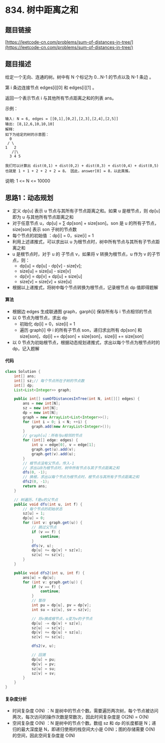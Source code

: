 # 834. 树中距离之和

## 题目链接
[https://leetcode-cn.com/problems/sum-of-distances-in-tree/](https://leetcode-cn.com/problems/sum-of-distances-in-tree/)

## 题目描述
给定一个无向、连通的树。树中有 N 个标记为 0...N-1 的节点以及 N-1 条边 。

第 i 条边连接节点 edges[i][0] 和 edges[i][1] 。

返回一个表示节点 i 与其他所有节点距离之和的列表 ans。

示例：
```
输入: N = 6, edges = [[0,1],[0,2],[2,3],[2,4],[2,5]]
输出: [8,12,6,10,10,10]
解释: 
如下为给定的树的示意图：
  0
 / \
1   2
   /|\
  3 4 5

我们可以计算出 dist(0,1) + dist(0,2) + dist(0,3) + dist(0,4) + dist(0,5) 
也就是 1 + 1 + 2 + 2 + 2 = 8。 因此，answer[0] = 8，以此类推。
```

说明: 1 <= N <= 10000

## 思路1：动态规划
 - 定义 dp[u] 表示 u 节点与其所有子节点距离之和。如果 u 是根节点，则 dp[u] 即为 u 与其他所有节点距离之和
 - 对于任意节点 u，dp[u] = ∑ dp[son] + size[son]。son 是 u 的所有子节点，size[son] 表示 son 子树的节点数
 - 每个节点的初始值 ：dp[i] = 0，size[i] = 1
 - 利用上述递推式，可以求出以 u 为根节点时，树中所有节点与其所有子节点距离之和
 - u 是根节点时，对于 u 的 子节点 v，如果将 v 转换为根节点，u 作为 v 的子节点，则：
   - dp[u] = dp[u] - dp[v] - size[v];
   - size[u] = size[u] - size[v]
   - dp[v] = dp[v] + dp[u] + size[u]
   - size[v] = size[v] + size[u]
 - 根据以上递推式，将树中每个节点转换为根节点，记录根节点 dp 值即得题解

#### 算法
 - 根据边 edges 生成联通图 graph，garph[i] 保存所有与 i 节点相邻的节点
 - 以 0 节点为根节点，求出 dp
   - 初始化 dp[i] = 0，size[i] = 1
   - 遍历 graph[i] 中 i 的所有子节点 son，递归求出所有 dp[son] 和 size[son]，dp[i] += dp[son] + size[son]，size[i] += size[son]
 - 以 0 节点为初始根节点，根据动态规划递推式，求出以每个节点为根节点时的 dp，记入题解

#### 代码
```java
class Solution {
    int[] ans;
    int[] sz;// 每个节点所在子树的节点数
    int[] dp;
    List<List<Integer>> graph;

    public int[] sumOfDistancesInTree(int N, int[][] edges) {
        ans = new int[N];
        sz = new int[N];
        dp = new int[N];
        graph = new ArrayList<List<Integer>>();
        for (int i = 0; i < N; ++i) {
            graph.add(new ArrayList<Integer>());
        }
        // graph[u]：所有与u相邻的节点
        for (int[] edge: edges) {
            int u = edge[0], v = edge[1];
            graph.get(u).add(v);
            graph.get(v).add(u);
        }
        // 根节点没有父节点，传入-1
        // 求出以0为根节点时，树中所有节点与其子节点距离之和
        dfs(0, -1);
        // 换根，求出以每个节点为根节点时，根节点与其所有子节点距离之和
        dfs2(0, -1);
        return ans;
    }

    // 树遍历，f是u的父节点
    public void dfs(int u, int f) {
        // 每个节点的初始状态
        sz[u] = 1;
        dp[u] = 0;
        for (int v: graph.get(u)) {
            // 跳过父节点
            if (v == f) {
                continue;
            }
            dfs(v, u);
            dp[u] += dp[v] + sz[v];
            sz[u] += sz[v];
        }
    }

    public void dfs2(int u, int f) {
        ans[u] = dp[u];
        for (int v: graph.get(u)) {
            if (v == f) {
                continue;
            }
            // 暂存
            int pu = dp[u], pv = dp[v];
            int su = sz[u], sv = sz[v];

            // 将v换成根节点，u变为v的子节点
            dp[u] -= dp[v] + sz[v];
            sz[u] -= sz[v];
            dp[v] += dp[u] + sz[u];
            sz[v] += sz[u];

            dfs2(v, u);

            // 回溯
            dp[u] = pu;
            dp[v] = pv;
            sz[u] = su;
            sz[v] = sv;
        }
    }
}
```

#### 复杂度分析
 - 时间复杂度 O(N) ：N 是树中的节点个数。需要遍历两次树，每个节点被访问两次，每次访问的操作次数是常数次，因此时间复杂度是 O(2N) = O(N)
 - 空间复杂度 O(N) ：N 是树中的节点个数。数组 sz 和 dp 的长度都是 N；递归的最大深度是 N，即递归使用的栈空间大小是 O(N)；图的存储需要 O(N) 的空间，因此空间复杂度是 O(N)